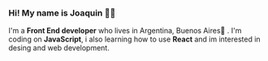 ### Hi! My name is **Joaquin** 🧙‍♂️                                                                                                                                                                         
I'm a **Front End developer** who lives in Argentina, Buenos Aires🚀 . I'm coding on **JavaScript**, i also learning how to use **React** and im interested in desing and web development.
                                                                                                  




